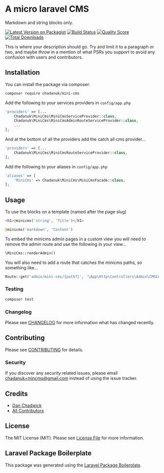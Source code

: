 # A micro laravel CMS

Markdown and string blocks only.



[![Latest Version on Packagist](https://img.shields.io/packagist/v/chadanuk/mini-cms.svg?style=flat-square)](https://packagist.org/packages/chadanuk/mini-cms)
[![Build Status](https://img.shields.io/travis/chadanuk/mini-cms/master.svg?style=flat-square)](https://travis-ci.org/chadanuk/mini-cms)
[![Quality Score](https://img.shields.io/scrutinizer/g/chadanuk/mini-cms.svg?style=flat-square)](https://scrutinizer-ci.com/g/chadanuk/mini-cms)
[![Total Downloads](https://img.shields.io/packagist/dt/chadanuk/mini-cms.svg?style=flat-square)](https://packagist.org/packages/chadanuk/mini-cms)

This is where your description should go. Try and limit it to a paragraph or two, and maybe throw in a mention of what PSRs you support to avoid any confusion with users and contributors.

## Installation

You can install the package via composer:

```bash
composer require chadanuk/mini-cms
```

Add the following to your services providers in `config/app.php`

```php
'providers' => [...
    Chadanuk\MiniCms\MiniCmsServiceProvider::class,
    Chadanuk\MiniCms\MiniCmsAdminRouteServiceProvider::class,
    ...
];
```
And at the bottom of all the providers add the catch all cms provider...

```php
'providers' => [...
    Chadanuk\MiniCms\MiniCmsRouteServiceProvider::class,
];
```

Add the following to your aliases in `config/app.php`
```php
'aliases' => [
    'MiniCms' => Chadanuk\MiniCms\MiniCmsFacade::class,
];
```

## Usage

To use the blocks on a template (named after the page slug)

```php
<h1>@minicms('string', 'Title')</h1>

@minicms('markdown', 'Content')
```

To embed the minicms admin pages in a custom view you will need to remove the admin route and use the following in your view...

```php
\MiniCms::renderAdmin()
```

You will also need to add a route that catches the minicms paths, so something like...

```php
Route::get('admin/mini-cms/{path?}', '\App\Http\Controllers\Admin\CMSController@show')->name('admin.cms')->where('path', '.*');
```


### Testing

``` bash
composer test
```

### Changelog

Please see [CHANGELOG](CHANGELOG.md) for more information what has changed recently.

## Contributing

Please see [CONTRIBUTING](CONTRIBUTING.md) for details.

### Security

If you discover any security related issues, please email chadanuk+mincms@gmail.com instead of using the issue tracker.

## Credits

- [Dan Chadwick](https://github.com/chadanuk)
- [All Contributors](../../contributors)

## License

The MIT License (MIT). Please see [License File](LICENSE.md) for more information.

## Laravel Package Boilerplate

This package was generated using the [Laravel Package Boilerplate](https://laravelpackageboilerplate.com).
